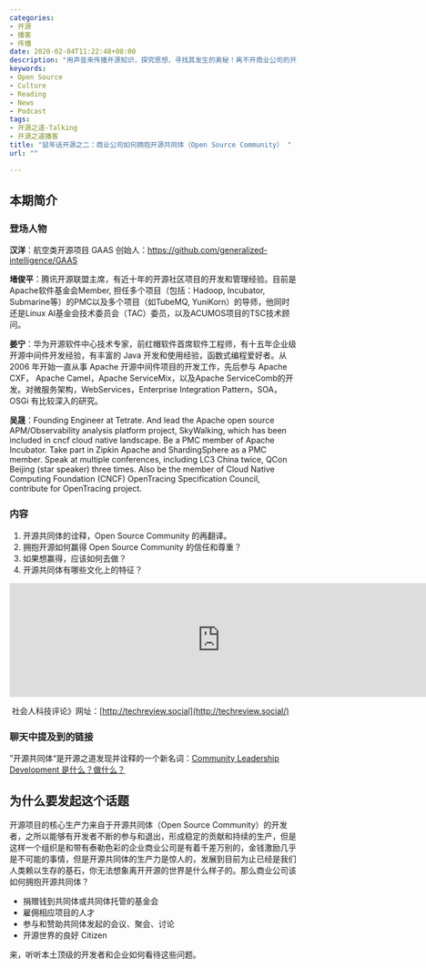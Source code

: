 ```yaml
---
categories:
- 开源
- 播客
- 传播
date: 2020-02-04T11:22:48+08:00
description: "用声音来传播开源知识，探究思想，寻找其发生的奥秘！离不开商业公司的开源，商业公司也离不开开源，那么怎么友好相处了呢？商业公司的竞争关系又该如何看待？"
keywords:
- Open Source
- Culture
- Reading
- News
- Podcast
tags:
- 开源之道-Talking
- 开源之道播客
title: "鼠年话开源之二：商业公司如何拥抱开源共同体（Open Source Community） "
url: ""

---
```


## 本期简介

### 登场人物

**汉洋**：航空类开源项目 GAAS 创始人：https://github.com/generalized-intelligence/GAAS

**堵俊平**：腾讯开源联盟主席，有近十年的开源社区项目的开发和管理经验。目前是Apache软件基金会Member, 担任多个项目（包括：Hadoop, Incubator, Submarine等）的PMC以及多个项目（如TubeMQ, YuniKorn）的导师，他同时还是Linux AI基金会技术委员会（TAC）委员，以及ACUMOS项目的TSC技术顾问。

**姜宁**：华为开源软件中心技术专家，前红帽软件首席软件工程师，有十五年企业级开源中间件开发经验，有丰富的 Java 开发和使用经验，函数式编程爱好者。从 2006 年开始一直从事 Apache 开源中间件项目的开发工作，先后参与 Apache CXF， Apache Camel，Apache ServiceMix，以及Apache ServiceComb的开发。对微服务架构，WebServices，Enterprise Integration Pattern，SOA， OSGi 有比较深入的研究。

**吴晟**：Founding Engineer at Tetrate. And lead the Apache open source APM/Observability analysis platform project, SkyWalking, which has been included in cncf cloud native landscape. Be a PMC member of Apache Incubator. Take part in Zipkin Apache and ShardingSphere as a PMC member. Speak at multiple conferences, including LC3 China twice, QCon Beijing (star speaker) three times. Also be the member of Cloud Native Computing Foundation (CNCF) OpenTracing Specification Council, contribute for OpenTracing project.

### 内容

1. 开源共同体的诠释，Open Source Community 的再翻译。
2. 拥抱开源如何赢得 Open Source Community 的信任和尊重？
3. 如果想赢得，应该如何去做？
4. 开源共同体有哪些文化上的特征？

<iframe src="https://fireside.fm/player/v2/cVSfkNlH+XX4tpd0b?theme=dark" width="740" height="200" frameborder="0" scrolling="no"></iframe>

​                             社会人科技评论》网址：[http://techreview.social](http://techreview.social/)

### 聊天中提及到的链接

”开源共同体“是开源之道发现并诠释的一个新名词：[Community Leadership Development 是什么？做什么？](http://ocselected.org/posts/community_management/why_create_community_leadership_development_group/)

## 为什么要发起这个话题

开源项目的核心生产力来自于开源共同体（Open Source Community）的开发者，之所以能够有开发者不断的参与和退出，形成稳定的贡献和持续的生产，但是这样一个组织是和带有泰勒色彩的企业商业公司是有着千差万别的，金钱激励几乎是不可能的事情，但是开源共同体的生产力是惊人的，发展到目前为止已经是我们人类赖以生存的基石，你无法想象离开开源的世界是什么样子的。那么商业公司该如何拥抱开源共同体？

* 捐赠钱到共同体或共同体托管的基金会
* 雇佣相应项目的人才
* 参与和赞助共同体发起的会议、聚会、讨论
* 开源世界的良好 Citizen

来，听听本土顶级的开发者和企业如何看待这些问题。